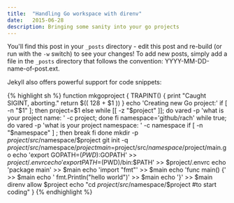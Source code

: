 ```yaml
---
title:  "Handling Go workspace with direnv"
date:   2015-06-28
description: Bringing some sanity into your go projects 
---
```


You'll find this post in your `_posts` directory - edit this post and re-build (or run with the `-w` switch) to see your changes!
To add new posts, simply add a file in the `_posts` directory that follows the convention: YYYY-MM-DD-name-of-post.ext.

Jekyll also offers powerful support for code snippets:

{% highlight sh %}
function mkgoproject {
  TRAPINT() {
    print "Caught SIGINT, aborting."
    return $(( 128 + $1 ))
  }
  echo 'Creating new Go project:'
  if [ -n "$1" ]; then
    project=$1
  else
    while [[ -z "$project" ]]; do 
      vared -p 'what is your project name: ' -c project; 
    done
  fi
  namespace='github/rach'
  while true; do 
    vared -p 'what is your project namespace: ' -c namespace 
    if [ -n "$namespace" ] ; then 
       break
    fi
  done
  mkdir -p $project/src/$namespace/$project
  git init -q $project/src/$namespace/$project
  main=$project/src/$namespace/$project/main.go
  echo 'export GOPATH=$(PWD):$GOPATH' >> $project/.envrc
  echo 'export PATH=$(PWD)/bin:$PATH' >> $project/.envrc
  echo 'package main' >> $main 
  echo 'import "fmt"' >> $main
  echo 'func main() {' >> $main
  echo '    fmt.Println("hello world")' >> $main 
  echo '}' >> $main
  direnv allow $project
  echo "cd $project/src/$namespace/$project #to start coding"
}
{% endhighlight %}


[go-project]:    https://blog.golang.org/organizing-go-code
